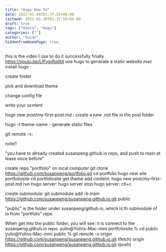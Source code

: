 ```yaml
---
title: "Hugo How To"
date: 2022-01-30T01:37:56+08:00
lastmod: 2022-01-30T01:37:56+08:00
draft: true
tags: ["Howto", "Hugo"]
categories: [""]
author: "Susan"
hiddenFromHomePage: true
---
```

this is the video I use to do it successfully finally
https://youtu.be/LIFvgrRxdt4
use hugo to generate a static website
mac
install hugo

create folder

pick and download theme

change config file

write your ocntent

hugo new post/my-first-post.md : create a new .md file in the post folder

hugo -t theme-name - generate static files

git remote -v: 

note!!

"you have to already created susanpeng.github.io repo, and push to main at lease once before"

create repo "portfolio"
on local computer
git clone https://github.com/susanpeng/portfolio.git
cd portfolio
hugo new site portfoliosite
cd portfoliosite
 get theme
 add content: hugo new post/my-first-post.md
run hugo server: hugo server
stop hugo server: ctl+c

create submodule:
git submodule add -b main https://github.com/susanpeng/susanpeng.github.io.git public

"public" is the folder under susanpeng/github.io, which is th submodule of io from "portfolio" repo


When get into the public folder, you will see: it is connect to the susanpeng.github.io repo.
yulin@Yulins-Mac-mini portfoliosite % cd public
yulin@Yulins-Mac-mini public % git remote -v
origin	https://github.com/susanpeng/susanpeng.github.io.git (fetch)
origin	https://github.com/susanpeng/susanpeng.github.io.git (push)